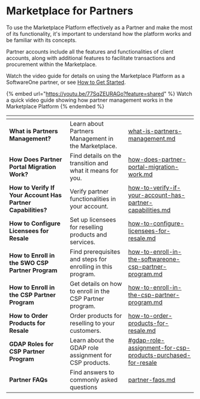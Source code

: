 # Marketplace for Partners

To use the Marketplace Platform effectively as a Partner and make the most of its functionality, it's important to understand how the platform works and be familiar with its concepts.&#x20;

Partner accounts include all the features and functionalities of client accounts, along with additional features to facilitate transactions and procurement within the Marketplace.

Watch the video guide for details on using the Marketplace Platform as a SoftwareOne partner, or see [How to Get Started](how-to-get-started.md).

{% embed url="https://youtu.be/77SqZEURAGo?feature=shared" %}
Watch a quick video guide showing how partner management works in the Marketplace Platform
{% endembed %}

<table data-card-size="large" data-view="cards"><thead><tr><th></th><th></th><th data-hidden data-card-target data-type="content-ref"></th></tr></thead><tbody><tr><td><strong>What is Partners Management?</strong></td><td>Learn about Partners Management in the Marketplace.</td><td><a href="what-is-partners-management.md">what-is-partners-management.md</a></td></tr><tr><td><strong>How Does Partner Portal Migration Work?</strong></td><td>Find details on the transition and what it means for you.</td><td><a href="how-does-partner-portal-migration-work.md">how-does-partner-portal-migration-work.md</a></td></tr><tr><td><strong>How to Verify If Your Account Has Partner Capabilities?</strong></td><td>Verify partner functionalities in your account.</td><td><a href="how-to-verify-if-your-account-has-partner-capabilities.md">how-to-verify-if-your-account-has-partner-capabilities.md</a></td></tr><tr><td><strong>How to Configure Licensees for Resale</strong></td><td>Set up licensees for reselling products and services.</td><td><a href="how-to-configure-licensees-for-resale.md">how-to-configure-licensees-for-resale.md</a></td></tr><tr><td><strong>How to Enroll in the SWO CSP Partner Program</strong></td><td>Find prerequisites and steps for enrolling in this program.</td><td><a href="how-to-enroll-in-the-softwareone-csp-partner-program.md">how-to-enroll-in-the-softwareone-csp-partner-program.md</a></td></tr><tr><td><strong>How to Enroll in the CSP Partner Program</strong></td><td>Get details on how to enroll in the CSP Partner program.</td><td><a href="how-to-enroll-in-the-csp-partner-program.md">how-to-enroll-in-the-csp-partner-program.md</a></td></tr><tr><td><strong>How to Order Products for Resale</strong></td><td>Order products for reselling to your customers.</td><td><a href="how-to-order-products-for-resale.md">how-to-order-products-for-resale.md</a></td></tr><tr><td><strong>GDAP Roles for CSP Partner Program</strong></td><td>Learn about the GDAP role assignment for CSP products.</td><td><a href="../../../extensions/microsoft-cloud-solution-provider/granular-delegated-admin-privileges-gdap/role-assignment-and-gdap-configuration.md#gdap-role-assignment-for-csp-products-purchased-for-resale">#gdap-role-assignment-for-csp-products-purchased-for-resale</a></td></tr><tr><td><strong>Partner FAQs</strong></td><td>Find answers to commonly asked questions</td><td><a href="partner-faqs.md">partner-faqs.md</a></td></tr></tbody></table>
